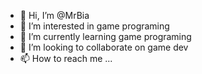 - 👋 Hi, I’m @MrBia
- 👀 I’m interested in game programing
- 🌱 I’m currently learning game programing
- 💞️ I’m looking to collaborate on game dev
- 📫 How to reach me ...

<!---
MrBia/MrBia is a ✨ special ✨ repository because its `README.md` (this file) appears on your GitHub profile.
You can click the Preview link to take a look at your changes.
--->
